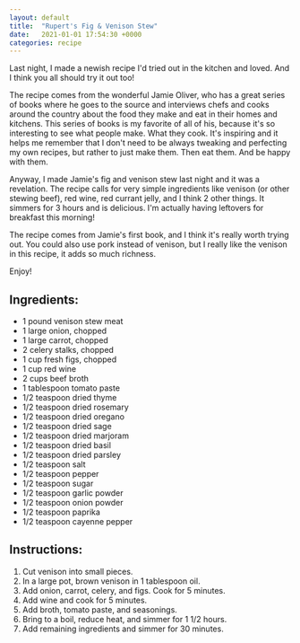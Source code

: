```yaml
---
layout: default
title:  "Rupert's Fig & Venison Stew"
date:   2021-01-01 17:54:30 +0000
categories: recipe
---
```

Last night, I made a newish recipe I'd tried out in the kitchen and loved. And I think you all should try it out too!

The recipe comes from the wonderful Jamie Oliver, who has a great series of books where he goes to the source and interviews chefs and cooks around the country about the food they make and eat in their homes and kitchens. This series of books is my favorite of all of his, because it's so interesting to see what people make. What they cook. It's inspiring and it helps me remember that I don't need to be always tweaking and perfecting my own recipes, but rather to just make them. Then eat them. And be happy with them.

Anyway, I made Jamie's fig and venison stew last night and it was a revelation. The recipe calls for very simple ingredients like venison (or other stewing beef), red wine, red currant jelly, and I think 2 other things. It simmers for 3 hours and is delicious. I'm actually having leftovers for breakfast this morning!

The recipe comes from Jamie's first book, and I think it's really worth trying out. You could also use pork instead of venison, but I really like the venison in this recipe, it adds so much richness.

Enjoy!


## Ingredients:

- 1 pound venison stew meat
- 1 large onion, chopped
- 1 large carrot, chopped
- 2 celery stalks, chopped
- 1 cup fresh figs, chopped
- 1 cup red wine
- 2 cups beef broth
- 1 tablespoon tomato paste
- 1/2 teaspoon dried thyme
- 1/2 teaspoon dried rosemary
- 1/2 teaspoon dried oregano
- 1/2 teaspoon dried sage
- 1/2 teaspoon dried marjoram
- 1/2 teaspoon dried basil
- 1/2 teaspoon dried parsley
- 1/2 teaspoon salt
- 1/2 teaspoon pepper
- 1/2 teaspoon sugar
- 1/2 teaspoon garlic powder
- 1/2 teaspoon onion powder
- 1/2 teaspoon paprika
- 1/2 teaspoon cayenne pepper


## Instructions:

1. Cut venison into small pieces.
2. In a large pot, brown venison in 1 tablespoon oil.
3. Add onion, carrot, celery, and figs. Cook for 5 minutes.
4. Add wine and cook for 5 minutes.
5. Add broth, tomato paste, and seasonings.
6. Bring to a boil, reduce heat, and simmer for 1 1/2 hours.
7. Add remaining ingredients and simmer for 30 minutes.


